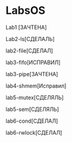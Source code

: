 # LabsOS
Lab1 [ЗАЧТЕНА]

Lab2-ls[СДЕЛАЛЬ]

lab2-file[СДЕЛАЛ]

lab3-fifo[ИСПРАВИЛ]

lab3-pipe[ЗАЧТЕНА]

lab4-shmem[Исправил]

lab5-mutex[СДЕЛЯЛЬ]

lab5-sem[СДЕЛЯЛЬ]

lab6-cond[СДЕЛАЛ]

lab6-rwlock[СДЕЛАЛ]


